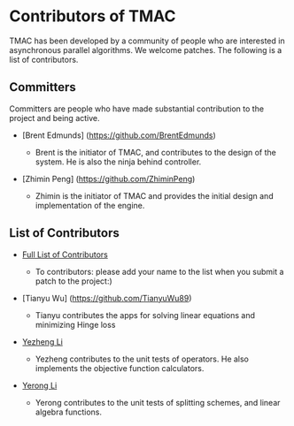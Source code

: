 Contributors of TMAC
=======================
TMAC has been developed by a community of people who are interested in asynchronous parallel algorithms.
We welcome patches. The following is a list of contributors.


Committers
----------
Committers are people who have made substantial contribution to the project and being active.

* [Brent Edmunds] (https://github.com/BrentEdmunds)
  - Brent is the initiator of TMAC, and contributes to the design of the system. He is also the ninja behind controller.

* [Zhimin Peng] (https://github.com/ZhiminPeng)
  - Zhimin is the initiator of TMAC and provides the initial design and implementation of the engine.


List of Contributors
---------------------
* [Full List of Contributors](https://github.com/uclaopt/TMAC/blob/master/CONTRIBUTORS.md)
  - To contributors: please add your name to the list when you submit a patch to the project:)

* [Tianyu Wu] (https://github.com/TianyuWu89)
  - Tianyu contributes the apps for solving linear equations and minimizing Hinge loss

* [Yezheng Li](https://github.com/yezhengli-Mr9)
  - Yezheng contributes to the unit tests of operators. He also implements the objective function calculators.

* [Yerong Li](https://github.com/YerongLeopard)
  - Yerong contributes to the unit tests of splitting schemes, and linear algebra functions.
